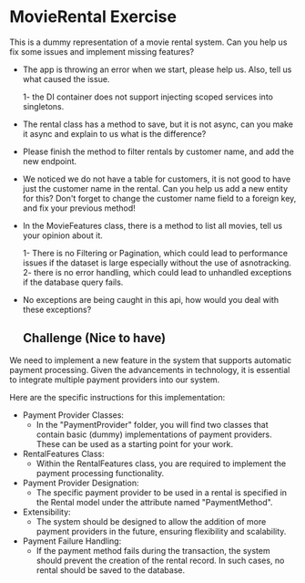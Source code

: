 # MovieRental Exercise

This is a dummy representation of a movie rental system.
Can you help us fix some issues and implement missing features?

 * The app is throwing an error when we start, please help us. Also, tell us what caused the issue.
   
  	1- the DI container does not support injecting scoped services into singletons.
 * The rental class has a method to save, but it is not async, can you make it async and explain to us what is the difference?
 * Please finish the method to filter rentals by customer name, and add the new endpoint.
 * We noticed we do not have a table for customers, it is not good to have just the customer name in the rental.
   Can you help us add a new entity for this? Don't forget to change the customer name field to a foreign key, and fix your previous method!
 * In the MovieFeatures class, there is a method to list all movies, tell us your opinion about it.
   
  	1- There is no Filtering or Pagination, which could lead to performance issues if the dataset is large especially without the use of asnotracking.
	2- there is no error handling, which could lead to unhandled exceptions if the database query fails.
 * No exceptions are being caught in this api, how would you deal with these exceptions?


	## Challenge (Nice to have)
We need to implement a new feature in the system that supports automatic payment processing. Given the advancements in technology, it is essential to integrate multiple payment providers into our system.

Here are the specific instructions for this implementation:

* Payment Provider Classes:
    * In the "PaymentProvider" folder, you will find two classes that contain basic (dummy) implementations of payment providers. These can be used as a starting point for your work.
* RentalFeatures Class:
    * Within the RentalFeatures class, you are required to implement the payment processing functionality.
* Payment Provider Designation:
    * The specific payment provider to be used in a rental is specified in the Rental model under the attribute named "PaymentMethod".
* Extensibility:
    * The system should be designed to allow the addition of more payment providers in the future, ensuring flexibility and scalability.
* Payment Failure Handling:
    * If the payment method fails during the transaction, the system should prevent the creation of the rental record. In such cases, no rental should be saved to the database.


